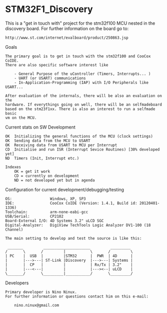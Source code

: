 STM32F1_Discovery
=================

This is a "get in touch with" project for the stm32f100 MCU nested in the 
discovery board. For further information on the board go to: 

	http://www.st.com/internet/evalboard/product/250863.jsp

Goals

    The primary goal is to get in touch with the stm32f100 and CooCox CoIDE. 
    There are also specific software interest like
        
        - General Purpose of the uController (Timers, Interrupts... )
        - UART (or USART) communications
        - In-Application-Programming (IAP) with I/O Peripherals like USART...
		
	After evaluation of the internals, there will be also an evaluation on the 
	hardware. If everythings going on well, there will be an selfmadeboard 
	based on the stm23f1xx. There is also an interest to run a selfmade basic
	vm on the MCU.

Current stats on SW Development

    OK  Initializing the general functions of the MCU (clock settings)
    OK  Sending data from the MCU to USART
	OK	Receiving data from USART to MCU per Interrupt
	CD	Initialise and run ISR (Interrupt Sevice Routines) [30% developed yet]
    ND  Timers (Init, Interrupt etc.)

    Indexes
        OK = get it work
        CD = currently on development
        ND = not developed yet but in agenda
        
Configuration for current development/debugging/testing

    OS:                 Windows, XP, SP3
    IDE:                CooCox CoIDE (Version: 1.4.1, Build id: 20120401-1336)
    Toolchain:          arm-none-eabi-gcc
    USB/Serial:         CP2102
    Board-External I/O: 4D Systems 3.2" uLCD SGC
    Digital-Analyzer:   DigiView TechTools Logic Analyzer DV1-100 (18 Channel)

    The main setting to develop and test the source is like this:

	 _______		 _____________________		   _________
    /		\       /		  | 		  \       /		    \
    | PC    |  USB  |         |STM32      |  PWR  | 4D      |
    |       |--->---| ST-Link |Discovery  |--->---| Systems |
    |       |  CP   |         |           | Rx/Tx | 3.2"    |
    |       |---<---|         |           |---><--| uLCD    |
    \_______/       \_________|___________/       \_________/
		
 
Developers

    Primary developer is Nino Ninux.
    For further information or questions contact him on this e-mail:
	
		nino.ninux@gmail.com
